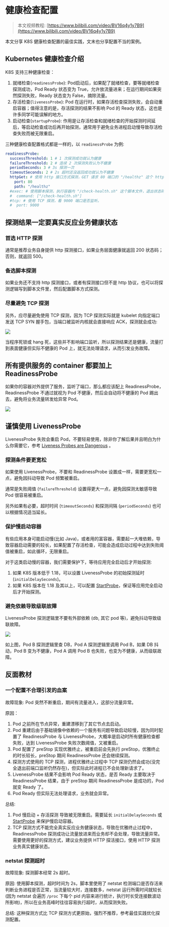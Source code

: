 # 健康检查配置

> 本文视频教程: [https://www.bilibili.com/video/BV16q4y1y7B9](https://www.bilibili.com/video/BV16q4y1y7B9)

本文分享 K8S 健康检查配置的最佳实践，文末也分享配置不当的案例。

## Kubernetes 健康检查介绍

K8S 支持三种健康检查：
1. 就绪检查(`readinessProbe`): Pod启动后，如果配了就绪检查，要等就绪检查探测成功，Pod Ready 状态变为 True，允许放流量进来；在运行期间如果突然探测失败，Ready 状态变为 False，摘除流量。
2. 存活检查(`livenessProbe`): Pod 在运行时，如果存活检查探测失败，会自动重启容器；值得注意的是，存活探测的结果不影响 Pod 的 Ready 状态，这也是许多同学可能误解的地方。
3. 启动检查(`startupProbe`): 作用是让存活检查和就绪检查的开始探测时间延后，等启动检查成功后再开始探测，通常用于避免业务进程启动慢导致存活检查失败而被无限重启。

三种健康检查配置格式都是一样的，以 `readinessProbe` 为例:

```yaml
readinessProbe:
  successThreshold: 1 # 1 次探测成功就认为健康
  failureThreshold: 2 # 连续 2 次探测失败认为不健康
  periodSeconds: 3 # 3s 探测一次
  timeoutSeconds: 2 # 2s 超时还没返回成功就认为不健康
  httpGet: # 使用 http 接口方式探测，GET 请求 80 端口的 "/healthz" 这个 http 接口，响应状态码在200~399之间视为健康，否则不健康。
    port: 80
    path: "/healthz"
  #exec: # 使用脚本探测，执行容器内 "/check-health.sh" 这个脚本文件，退出状态码等于0视为健康，否则不健康。
  #  command: ["/check-health.sh"]
  #tcp: # 使用 TCP 探测，看 9000 端口是否监听。
  #  port: 9000
```

## 探测结果一定要真实反应业务健康状态

### 首选 HTTP 探测

通常是推荐业务自身提供 http 探测接口，如果业务层面健康就返回 200 状态码；否则，就返回 500。

### 备选脚本探测

如果业务还不支持 http 探测接口，或者有探测接口但不是 http 协议，也可以将探测逻辑写到脚本文件里，然后配置脚本方式探测。

### 尽量避免 TCP 探测

另外，应尽量避免使用 TCP 探测，因为 TCP 探测实际就是 kubelet 向指定端口发送 TCP SYN 握手包，当端口被监听内核就会直接响应 ACK，探测就会成功:

![](tcp-probe.png)

当程序死锁或 hang 死，这些并不影响端口监听，所以探测结果还是健康，流量打到表面健康但实际不健康的 Pod 上，就无法处理请求，从而引发业务故障。

## 所有提供服务的 container 都要加上 ReadinessProbe

如果你的容器对外提供了服务，监听了端口，那么都应该配上 ReadinessProbe，ReadinessProbe 不通过就视为 Pod 不健康，然后会自动将不健康的 Pod 踢出去，避免将业务流量转发给异常 Pod。

![](readiness-probe.png)

## 谨慎使用 LivenessProbe

LivenessProbe 失败会重启 Pod，不要轻易使用，除非你了解后果并且明白为什么你需要它，参考 [Liveness Probes are Dangerous](https://srcco.de/posts/kubernetes-liveness-probes-are-dangerous.html) 。

### 探测条件要更宽松

如果使用 LivenessProbe，不要和 ReadinessProbe 设置成一样，需要更宽松一点，避免因抖动导致 Pod 频繁被重启。

通常是失败阈值 (`failureThreshold`) 设置得更大一点，避免因探测太敏感导致 Pod 很容易被重启。

另外如果有必要，超时时间 (`timeoutSeconds`) 和探测间隔 (`periodSeconds`) 也可以根据情况适当延长。

### 保护慢启动容器

有些应用本身可能启动慢(比如 Java)，或者用的富容器，需要起一大堆依赖，导致容器启动需要的较长，如果配置了存活检查，可能会造成启动过程中达到失败阈值被重启，如此循环，无限重启。

对于这类启动慢的容器，我们需要保护下，等待应用完全启动后才开始探测:

1. 如果 K8S 版本低于 1.18，可以设置 LivenessProbe 的初始探测延时 (`initialDelaySeconds`)。
2. 如果 K8S 版本在 1.18 及其以上，可以配置 [StartProbe](https://kubernetes.io/docs/tasks/configure-pod-container/configure-liveness-readiness-startup-probes/#define-startup-probes)，保证等应用完全启动后才开始探测。

### 避免依赖导致级联故障

LivenessProbe 探测逻辑里不要有外部依赖 (db, 其它 pod 等)，避免抖动导致级联故障。

![](bad-livess-probe.png)

如上图，Pod B 探测逻辑里查 DB，Pod A 探测逻辑里调用 Pod B，如果 DB 抖动，Pod B 变为不健康，Pod A 调用 Pod B 也失败，也变为不健康，从而级联故障。

## 反面教材

### 一个配置不合理引发的血案

故障现象: Pod 突然不断重启，期间有流量进入，这部分流量异常。

原因：
1. Pod 之前所在节点异常，重建漂移到了其它节点去启动。
2. Pod 重建后由于基础镜像中依赖的一个服务有问题导致启动较慢，因为同时配置了 ReadinessProbe 与 LivenessProbe，大概率是启动时所有健康检查都失败，达到 LivenessProbe 失败次数阈值，又被重启。
3. Pod 配置了 preStop 实现优雅终止，被重启前会先执行 preStop，优雅终止的时长较长，preStop 期间 ReadinessProbe 还会继续探测。
4. 探测方式使用的 TCP 探测，进程优雅终止过程中 TCP 探测仍然会成功(没完全退出前端口监听仍然存在)，但实际此时进程已不会处理新请求了。
5. LivenessProbe 结果不会影响 Pod Ready 状态，是否 Ready 主要取决于 ReadinessProbe 结果，由于 preStop 期间 ReadinessProbe 是成功的，Pod 就变 Ready 了。
6. Pod Ready 但实际无法处理请求，业务就会异常。

总结:
1. Pod 慢启动 + 存活探测 导致被无限重启。需要延长 `initialDelaySeconds` 或 [StartProbe](https://kubernetes.io/docs/tasks/configure-pod-container/configure-liveness-readiness-startup-probes/#define-startup-probes) 来保护慢启动容器。
2. TCP 探测方式不能完全真实反应业务健康状态，导致在优雅终止过程中，ReadinessProbe 探测成功让流量放进来而业务却不会处理，导致流量异常。需要使用更好的探测方式，建议业务提供 HTTP 探活接口，使用 HTTP 探测业务真实健康状态。

### netstat 探测超时

故障现象: 探测脚本经常 2s 超时。

原因: 使用脚本探测，超时时间为 2s，脚本里使用了 netstat 检测端口是否存活来判断业务进程是否正常，当流量较大时，连接数多，netstat 运行所需时间就较长 (因为 netstat 会遍历 `/proc` 下每个 pid 内容来进行统计，执行时长受连接数波动所影响)，所以在业务高峰时往往容易执行超时，从而探测失败。

总结: 这种探测方式比 TCP 探测方式更原始，强烈不推荐，参考最佳实践优化探测配置。